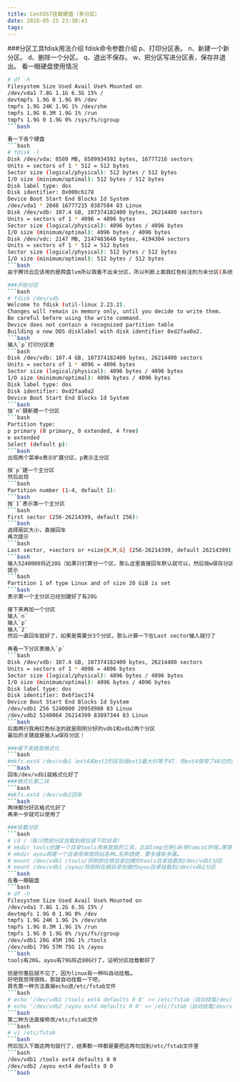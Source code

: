 ```yaml
---
title: CentOS7挂载硬盘（多分区）
date: 2018-05-25 23:30:43
tags:
---
```

###分区工具fdisk用法介绍
fdisk命令参数介绍
p、打印分区表。
n、新建一个新分区。
d、删除一个分区。
q、退出不保存。
w、把分区写进分区表，保存并退出。
看一眼硬盘使用情况
```bash
# df -h
Filesystem Size Used Avail Use% Mounted on
/dev/vda1 7.8G 1.1G 6.3G 15% /
devtmpfs 1.9G 0 1.9G 0% /dev
tmpfs 1.9G 24K 1.9G 1% /dev/shm
tmpfs 1.9G 8.3M 1.9G 1% /run
tmpfs 1.9G 0 1.9G 0% /sys/fs/cgroup
```bash

看一下各个硬盘
```bash
# fdisk -l
Disk /dev/vda: 8589 MB, 8589934592 bytes, 16777216 sectors
Units = sectors of 1 * 512 = 512 bytes
Sector size (logical/physical): 512 bytes / 512 bytes
I/O size (minimum/optimal): 512 bytes / 512 bytes
Disk label type: dos
Disk identifier: 0x000c6178
Device Boot Start End Blocks Id System
/dev/vda1 * 2048 16777215 8387584 83 Linux
Disk /dev/vdb: 107.4 GB, 107374182400 bytes, 26214400 sectors
Units = sectors of 1 * 4096 = 4096 bytes
Sector size (logical/physical): 4096 bytes / 4096 bytes
I/O size (minimum/optimal): 4096 bytes / 4096 bytes
Disk /dev/vdc: 2147 MB, 2147483648 bytes, 4194304 sectors
Units = sectors of 1 * 512 = 512 bytes
Sector size (logical/physical): 512 bytes / 512 bytes
I/O size (minimum/optimal): 512 bytes / 512 bytes
```bash
由于腾讯云应该用的是跨盘lvm所以我看不出未分区，所以判断上面我红色标注的为未分区(系统盘8G数据盘100G)

###开始分区
```bash
# fdisk /dev/vdb
Welcome to fdisk (util-linux 2.23.2).
Changes will remain in memory only, until you decide to write them.
Be careful before using the write command.
Device does not contain a recognized partition table
Building a new DOS disklabel with disk identifier 0xd2faa0a2.
```bash
输入`p`打印分区表
```bash
Disk /dev/vdb: 107.4 GB, 107374182400 bytes, 26214400 sectors
Units = sectors of 1 * 4096 = 4096 bytes
Sector size (logical/physical): 4096 bytes / 4096 bytes
I/O size (minimum/optimal): 4096 bytes / 4096 bytes
Disk label type: dos
Disk identifier: 0xd2faa0a2
Device Boot Start End Blocks Id System
```bash
按`n`键新建一个分区
```bash
Partition type:
p primary (0 primary, 0 extended, 4 free)
e extended
Select (default p):
```bash
出现两个菜单e表示扩展分区，p表示主分区

按`p`建一个主分区
然后出现
```bash
Partition number (1-4, default 1):
```bash
按`1`表示第一个主分区
```bash
First sector (256-26214399, default 256):
```bash
选择扇区大小，直接回车
再次提示
```bash
Last sector, +sectors or +size{K,M,G} (256-26214399, default 26214399):
```bash
输入5240000将近20G（如果只打算分一个区，那么这里直接回车默认就可以，然后按w保存分区表，如果是还要分区就先不要按w保存）
提示
```bash
Partition 1 of type Linux and of size 20 GiB is set
```bash
表示第一个主分区已经创建好了有20G

接下来再加一个分区
输入`n`
输入`p`
输入`2`
然后一直回车就好了，如果是需要分3个分区，那么计算一下在Last sector输入就行了

再看一下分区表输入`p`
```bash
Disk /dev/vdb: 107.4 GB, 107374182400 bytes, 26214400 sectors
Units = sectors of 1 * 4096 = 4096 bytes
Sector size (logical/physical): 4096 bytes / 4096 bytes
I/O size (minimum/optimal): 4096 bytes / 4096 bytes
Disk label type: dos
Disk identifier: 0x6f1ec174
Device Boot Start End Blocks Id System
/dev/vdb1 256 5240000 20958980 83 Linux
/dev/vdb2 5240064 26214399 83897344 83 Linux
```bash
后面两行我用红色标注的就是刚刚分好的vdb1和vdb2两个分区
最后的关键就是输入w保存分区！

###接下来就是格式化
```bash
#mkfs.ext4 /dev/vdb1（ext4和ext3的区别是ext3最大约等于4T，而ext4使用了48位的数据块索引空间，在大文件的时候，磁盘io效率以及查找数据块效率上都有很大的提高）
```bash
回车/dev/vdb1就格式化好了
###格式化第二块
```bash
#mkfs.ext4 /dev/vdb2回车
```bash
两块都分好区格式化好了
再来一步就可以使用了

###挂载分区
```bash
# cd /（我习惯把分区挂载到根目录下的目录）
# mkdir tools创建一个目录tools用来放我的工具，比如lnmp包呀jdk呀tomcat的呀…等等
# mkdir ayou再建一个目录用来放网站各种…名称随便，要多骚有多骚…
# mount /dev/vdb1 /tools/将刚刚在根目录创建的tools目录挂载到/dev/vdb1分区
# mount /dev/vdb1 /ayou/将刚刚在根目录创建的ayou目录挂载到/dev/vdb2分区
```bash
在看一眼磁盘
```bash
# df -h
Filesystem Size Used Avail Use% Mounted on
/dev/vda1 7.8G 1.2G 6.3G 15% /
devtmpfs 1.9G 0 1.9G 0% /dev
tmpfs 1.9G 24K 1.9G 1% /dev/shm
tmpfs 1.9G 8.3M 1.9G 1% /run
tmpfs 1.9G 0 1.9G 0% /sys/fs/cgroup
/dev/vdb1 20G 45M 19G 1% /tools
/dev/vdb1 79G 57M 75G 1% /ayou
```bash
tools有20G，ayou有79G将近80G行了，证明分区挂载都好了

但是你重启就不见了，因为linux有一种叫自动挂载…
好吧我觉得很贱，那就自动挂载一下吧，
首先第一种方法直接echo进/etc/fstab文件
```bash
# echo '/dev/vdb1 /tools ext4 defaults 0 0' >> /etc/fstab（自动挂载/dev/vdb1到tools）
# echo '/dev/vdb2 /ayou ext4 defaults 0 0' >> /etc/fstab（自动挂载/dev/vdb2到ayou）
```bash
第二种方法直接修改/etc/fstab文件
```bash
# vi /etc/fstab 
```bash
然后加入下面这两句就行了，结果都一样都是要把这两句加到/etc/fstab文件里
```bash
/dev/vdb1 /tools ext4 defaults 0 0
/dev/vdb2 /ayou ext4 defaults 0 0
```bash
